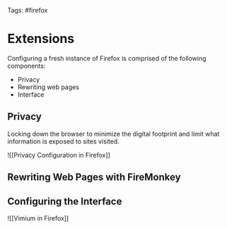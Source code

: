 Tags: #firefox 

# Extensions
Configuring a fresh instance of Firefox is comprised of the following components:
- Privacy
- Rewriting web pages
- Interface

## Privacy
Locking down the browser to minimize the digital footprint and limit what information is exposed to sites visited.

![[Privacy Configuration in Firefox]]

## Rewriting Web Pages with FireMonkey

## Configuring the Interface

![[Vimium in Firefox]]
